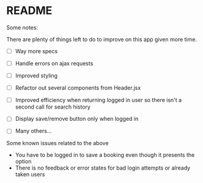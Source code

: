 # README

Some notes:

There are plenty of things left to do to improve on this app given more time.


- [ ] Way more specs
- [ ] Handle errors on ajax requests
- [ ] Improved styling
- [ ] Refactor out several components from Header.jsx
- [ ] Improved efficiency when returning logged in user so there isn't a second call for search history
- [ ] Display save/remove button only when logged in
- [ ] Many others...


Some known issues related to the above

- You have to be logged in to save a booking even though it presents the option
- There is no feedback or error states for bad login attempts or already taken users



